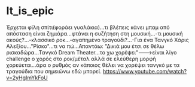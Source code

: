 # It_is_epic
Έρχεται φίλη σπίτι(φοράει γυαλάκια)...τι βλέπεις κάνει μπαμ από απόσταση είναι ζημιάρα...φτάνει η συζήτηση στη μουσική...-τι μουσική ακούς?...-κλασσικό ροκ...-αγαπημένο τραγούδι?...-Για ένα Τανγκό Χάρις Αλεξίου..."Ρίσκο"...τι να πώ...Απαντάω: "Δικιά μου έτσι σε θέλω ρισκαδώρα...Τανγκό Dream Theater...το χω χορέψει"--->είναι λίγο challenge ο χορός στο ροκ/μέταλ αλλά σε ελεύθερη μορφή χορεύεται...άρα ο ρυθμός αν κάποιος θέλει να χορέψει τανγκό με τα τραγούδια που σημειώνω εδώ μπορεί.  https://www.youtube.com/watch?v=2yHgImYkFoU
